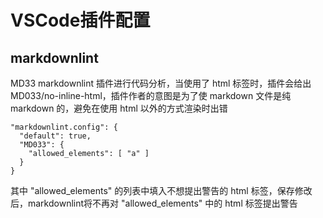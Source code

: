 # VSCode插件配置

## markdownlint

MD33 markdownlint 插件进行代码分析，当使用了 html 标签时，插件会给出 MD033/no-inline-html，插件作者的意图是为了使 markdown 文件是纯 markdown 的，避免在使用 html 以外的方式渲染时出错

```text
"markdownlint.config": {
  "default": true,
  "MD033": {
    "allowed_elements": [ "a" ]
  }
}
```

其中 "allowed_elements" 的列表中填入不想提出警告的 html 标签，保存修改后，markdownlint将不再对 "allowed_elements" 中的 html 标签提出警告
